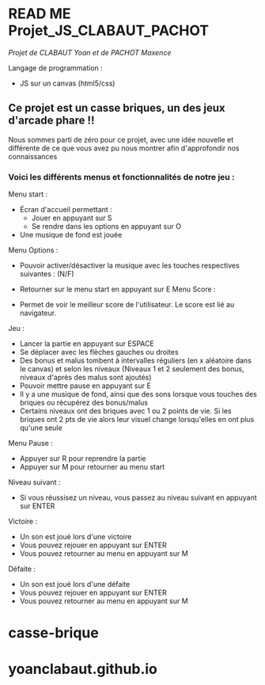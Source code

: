 # READ ME Projet_JS_CLABAUT_PACHOT
*Projet de CLABAUT Yoan et de PACHOT Maxence*

Langage de programmation : 
- JS sur un canvas (html5/css)

## Ce projet est un casse briques, un des jeux d'arcade phare !! 

Nous sommes parti de zéro pour ce projet, avec une idée nouvelle et différente de ce que vous avez pu nous montrer afin d'approfondir nos connaissances

### Voici les différents menus et fonctionnalités de notre jeu :

Menu start : 

- Écran d'accueil permettant : 
  - Jouer en appuyant sur S
  - Se rendre dans les options en appuyant sur O
- Une musique de fond est jouée

Menu Options :

- Pouvoir activer/désactiver la musique avec les touches respectives suivantes : (N/F)
- Retourner sur le menu start en appuyant sur E
Menu Score :

- Permet de voir le meilleur score de l'utilisateur. Le score est lié au navigateur.

Jeu :

- Lancer la partie en appuyant sur ESPACE
- Se déplacer avec les flèches gauches ou droites
- Des bonus et malus tombent à intervalles réguliers (en x aléatoire dans le canvas) et selon les niveaux (Niveaux 1 et 2 seulement des bonus, niveaux d'après des malus sont ajoutés)
- Pouvoir mettre pause en appuyant sur E
- Il y a une musique de fond, ainsi que des sons lorsque vous touches des briques ou récupérez des bonus/malus
- Certains niveaux ont des briques avec 1 ou 2 points de vie. Si les briques ont 2 pts de vie alors leur visuel change lorsqu'elles en ont plus qu'une seule

Menu Pause : 

- Appuyer sur R pour reprendre la partie
- Appuyer sur M pour retourner au menu start

Niveau suivant : 

- Si vous réussisez un niveau, vous passez au niveau suivant en appuyant sur ENTER

Victoire : 

- Un son est joué lors d'une victoire 
- Vous pouvez rejouer en appuyant sur ENTER
- Vous pouvez retourner au menu en appuyant sur M

Défaite : 

- Un son est joué lors d'une défaite 
- Vous pouvez rejouer en appuyant sur ENTER 
- Vous pouvez retourner au menu en appuyant sur M


# casse-brique
# yoanclabaut.github.io
